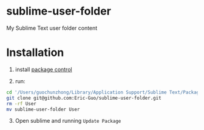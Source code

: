# sublime-user-folder

My Sublime Text user folder content

# Installation

1. install [package control](https://packagecontrol.io/installation)

2. run:

```bash
cd '/Users/guochunzhong/Library/Application Support/Sublime Text/Packages'
git clone git@github.com:Eric-Guo/sublime-user-folder.git
rm -rf User
mv sublime-user-folder User
```

3. Open sublime and running `Update Package`
